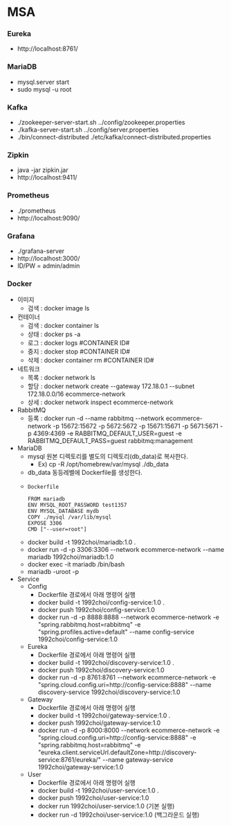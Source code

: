 # MSA

### Eureka
- http://localhost:8761/
  
### MariaDB
- mysql.server start
- sudo mysql -u root

### Kafka
- ./zookeeper-server-start.sh ../config/zookeeper.properties
- ./kafka-server-start.sh ../config/server.properties
- ./bin/connect-distributed ./etc/kafka/connect-distributed.properties

### Zipkin
- java -jar zipkin.jar
- http://localhost:9411/

### Prometheus
- ./prometheus
- http://localhost:9090/

### Grafana
- ./grafana-server
- http://localhost:3000/
- ID/PW = admin/admin

### Docker
- 이미지
  - 검색 : docker image ls
- 컨테이너
  - 검색 : docker container ls
  - 상태 : docker ps -a
  - 로그 : docker logs #CONTAINER ID#
  - 중지 : docker stop #CONTAINER ID#
  - 삭제 : docker container rm #CONTAINER ID#
- 네트워크
  - 목록 : docker network ls  
  - 할당 : docker network create --gateway 172.18.0.1 --subnet 172.18.0.0/16 ecommerce-network
  - 상세 : docker network inspect ecommerce-network
- RabbitMQ
  - 등록 : docker run -d --name rabbitmq --network ecommerce-network -p 15672:15672 -p 5672:5672 -p 15671:15671 -p 5671:5671 -p 4369:4369 -e RABBITMQ_DEFAULT_USER=guest -e RABBITMQ_DEFAULT_PASS=guest rabbitmq:management
- MariaDB
  - mysql 원본 디렉토리를 별도의 디렉토리(db_data)로 복사한다.
    - Ex) cp -R /opt/homebrew/var/mysql ./db_data
  - db_data 동등레벨에 Dockerfile를 생성한다. 
  - ```
    Dockerfile
    
    FROM mariadb
    ENV MYSQL_ROOT_PASSWORD test1357
    ENV MYSQL_DATABASE mydb
    COPY ./mysql /var/lib/mysql
    EXPOSE 3306
    CMD ["--user=root"]
    ```
  - docker build -t 1992choi/mariadb:1.0 .
  - docker run -d -p 3306:3306 --network ecommerce-network --name mariadb 1992choi/mariadb:1.0
  - docker exec -it mariadb /bin/bash
  - mariadb -uroot -p
- Service
  - Config
    - Dockerfile 경로에서 아래 명령어 실행
    - docker build -t 1992choi/config-service:1.0 .
    - docker push 1992choi/config-service:1.0
    - docker run -d -p 8888:8888 --network ecommerce-network -e "spring.rabbitmq.host=rabbitmq" -e "spring.profiles.active=default" --name config-service 1992choi/config-service:1.0
  - Eureka
    - Dockerfile 경로에서 아래 명령어 실행
    - docker build -t 1992choi/discovery-service:1.0 .
    - docker push 1992choi/discovery-service:1.0
    - docker run -d -p 8761:8761 --network ecommerce-network -e "spring.cloud.config.uri=http://config-service:8888" --name discovery-service 1992choi/discovery-service:1.0
  - Gateway
    - Dockerfile 경로에서 아래 명령어 실행
    - docker build -t 1992choi/gateway-service:1.0 .
    - docker push 1992choi/gateway-service:1.0
    - docker run -d -p 8000:8000 --network ecommerce-network -e "spring.cloud.config.uri=http://config-service:8888" -e "spring.rabbitmq.host=rabbitmq" -e "eureka.client.serviceUrl.defaultZone=http://discovery-service:8761/eureka/" --name gateway-service 1992choi/gateway-service:1.0
  - User
    - Dockerfile 경로에서 아래 명령어 실행
    - docker build -t 1992choi/user-service:1.0 .
    - docker push 1992choi/user-service:1.0
    - docker run 1992choi/user-service:1.0 (기본 실행)
    - docker run -d 1992choi/user-service:1.0 (백그라운드 실행)
